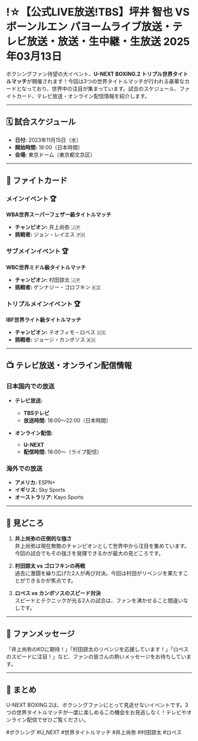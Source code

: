 # !☆【公式LIVE放送!TBS】坪井 智也 VS ボーンルエン パヨームライブ放送・テレビ放送・放送・生中継・生放送 2025年03月13日

ボクシングファン待望の大イベント、**U-NEXT BOXING.2 トリプル世界タイトルマッチ**が開催されます！今回は3つの世界タイトルマッチが行われる豪華なカードとなっており、世界中の注目が集まっています。試合のスケジュール、ファイトカード、テレビ放送・オンライン配信情報を紹介します。  

---

## 🗓️ 試合スケジュール  
- **日付:** 2023年11月15日（水）  
- **開始時間:** 18:00（日本時間）  
- **会場:** 東京ドーム（東京都文京区）  

---

## 🥊 ファイトカード  

### メインイベント 🏆  
**WBA世界スーパーフェザー級タイトルマッチ**  
- **チャンピオン:** 井上尚弥 🇯🇵  
- **挑戦者:** ジョン・レイエス 🇵🇭  

### サブメインイベント 🏆  
**WBC世界ミドル級タイトルマッチ**  
- **チャンピオン:** 村田諒太 🇯🇵  
- **挑戦者:** ゲンナジー・ゴロフキン 🇰🇿  

### トリプルメインイベント 🏆  
**IBF世界ライト級タイトルマッチ**  
- **チャンピオン:** テオフィモ・ロペス 🇺🇸  
- **挑戦者:** ジョージ・カンボソス 🇦🇺  

---

## 📺 テレビ放送・オンライン配信情報  

### 日本国内での放送  
- **テレビ放送:**  
  - **TBSテレビ**  
  - **放送時間:** 18:00～22:00（日本時間）  

- **オンライン配信:**  
  - **U-NEXT**  
  - **配信時間:** 18:00～（ライブ配信）  
  

### 海外での放送  
- **アメリカ:** ESPN+  
- **イギリス:** Sky Sports  
- **オーストラリア:** Kayo Sports  

---

## 🌟 見どころ  
1. **井上尚弥の圧倒的な強さ**  
   井上尚弥は現在無敗のチャンピオンとして世界中から注目を集めています。今回の試合でもその強さを発揮できるかが最大の見どころです。  

2. **村田諒太 vs ゴロフキンの再戦**  
   過去に激闘を繰り広げた2人が再び対決。今回は村田がリベンジを果たすことができるかが焦点です。  

3. **ロペス vs カンボソスのスピード対決**  
   スピードとテクニックが光る2人の試合は、ファンを沸かせること間違いなしです。  

---

## 📢 ファンメッセージ  
「井上尚弥のKOに期待！」「村田諒太のリベンジを応援しています！」「ロペスのスピードに注目！」など、ファンの皆さんの熱いメッセージをお待ちしています。  

---

## 📌 まとめ  
U-NEXT BOXING.2は、ボクシングファンにとって見逃せないイベントです。3つの世界タイトルマッチが一度に楽しめるこの機会をお見逃しなく！テレビやオンライン配信でぜひご覧ください。  

#ボクシング #U_NEXT #世界タイトルマッチ #井上尚弥 #村田諒太 #ロペス  